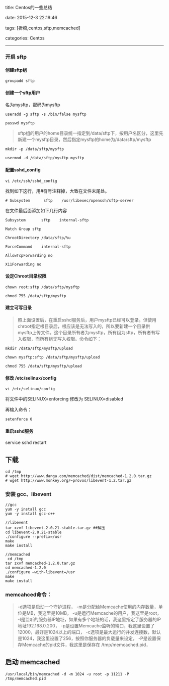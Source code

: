 title: Centos的一些总结

date: 2015-12-3 22:19:46

tags: [折腾,centos,sftp,memcached]

categories: Centos

---



### 开启 sftp



#### 创建sftp组



    groupadd sftp



#### 创建一个sftp用户

名为mysftp，密码为mysftp



    useradd -g sftp -s /bin/false mysftp

    passwd mysftp 

<!--more-->

 

> sftp组的用户的home目录统一指定到/data/sftp下，按用户名区分，这里先新建一个mysftp目录，然后指定mysftp的home为/data/sftp/mysftp



    mkdir -p /data/sftp/mysftp  

    usermod -d /data/sftp/mysftp mysftp  

    

#### 配置sshd_config



    vi /etc/ssh/sshd_config



找到如下这行，用#符号注释掉，大致在文件末尾处。

    # Subsystem      sftp    /usr/libexec/openssh/sftp-server  

在文件最后面添加如下几行内容



    Subsystem       sftp    internal-sftp    

    Match Group sftp    

    ChrootDirectory /data/sftp/%u    

    ForceCommand    internal-sftp    

    AllowTcpForwarding no    

    X11Forwarding no  





#### 设定Chroot目录权限



    chown root:sftp /data/sftp/mysftp  

    chmod 755 /data/sftp/mysftp



#### 建立可写目录



> 照上面设置后，在重启sshd服务后，用户mysftp已经可以登录。但使用chroot指定根目录后，根应该是无法写入的，所以要新建一个目录供mysftp上传文件。这个目录所有者为mysftp，所有组为sftp，所有者有写入权限，而所有组无写入权限。命令如下：



    mkdir /data/sftp/mysftp/upload  

    chown mysftp:sftp /data/sftp/mysftp/upload  

    chmod 755 /data/sftp/mysftp/upload 



#### 修改 /etc/selinux/config



    vi /etc/selinux/config  



将文件中的SELINUX=enforcing 修改为 SELINUX=disabled



再输入命令：



    setenforce 0  

    

#### 重启sshd服务



service sshd restart  



## 下载

```
cd /tmp
# wget http://www.danga.com/memcached/dist/memcached-1.2.0.tar.gz
# wget http://www.monkey.org/~provos/libevent-1.2.tar.gz
```

### 安装 gcc、libevent

```
//gcc
yum -y install gcc
yum -y install gcc-c++

//libevent
tar xzvf libevent-2.0.21-stable.tar.gz ##解压
cd libevent-2.0.21-stable
./configure --prefix=/usr
make
make install

//memcached
 cd /tmp
tar zxvf memcached-1.2.0.tar.gz
cd memcached-1.2.0
./configure –with-libevent=/usr
make
make install
```

<!--more-->

### memcahced命令：

> -d选项是启动一个守护进程，
-m是分配给Memcache使用的内存数量，单位是MB，我这里是10MB，
-u是运行Memcache的用户，我这里是root，
-l是监听的服务器IP地址，如果有多个地址的话，我这里指定了服务器的IP地址192.168.0.200，
-p是设置Memcache监听的端口，我这里设置了12000，最好是1024以上的端口，
-c选项是最大运行的并发连接数，默认是1024，我这里设置了256，按照你服务器的负载量来设定，
-P是设置保存Memcache的pid文件，我这里是保存在 /tmp/memcached.pid，



## 启动 memcached

    /usr/local/bin/memcached -d -m 1024 -u root -p 11211 -P /tmp/memcached.pid

